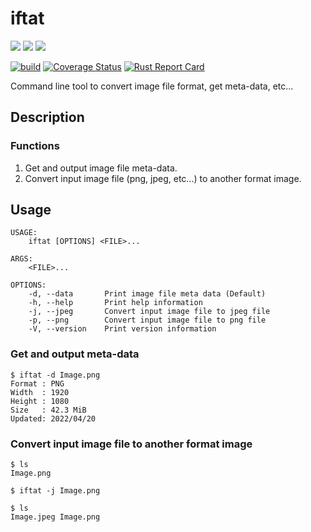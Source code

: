 # iftat

<img src="https://img.shields.io/badge/-Rust-000000.svg?logo=rust&style=plastic"> <img src="https://img.shields.io/badge/-Linux-FCC624.svg?logo=linux&style=plastic"> <img src="https://img.shields.io/badge/-Windows-0078D6.svg?logo=windows&style=plastic">

[![build](https://github.com/nkue-yst/iftat/actions/workflows/build.yaml/badge.svg)](https://github.com/nkue-yst/iftat/actions/workflows/build.yaml) [![Coverage Status](https://coveralls.io/repos/github/nkue-yst/iftat/badge.svg?branch=main)](https://coveralls.io/github/nkue-yst/iftat?branch=main) [![Rust Report Card](https://rust-reportcard.xuri.me/badge/github.com/nkue-yst/iftat)](https://rust-reportcard.xuri.me/report/github.com/nkue-yst/iftat)

Command line tool to convert image file format, get meta-data, etc...

## Description
### Functions
1. Get and output image file meta-data.
2. Convert input image file (png, jpeg, etc...) to another format image.

## Usage
```
USAGE:
    iftat [OPTIONS] <FILE>...

ARGS:
    <FILE>...    

OPTIONS:
    -d, --data       Print image file meta data (Default)
    -h, --help       Print help information
    -j, --jpeg       Convert input image file to jpeg file
    -p, --png        Convert input image file to png file
    -V, --version    Print version information
```

### Get and output meta-data
```
$ iftat -d Image.png
Format : PNG
Width  : 1920
Height : 1080
Size   : 42.3 MiB
Updated: 2022/04/20
```

### Convert input image file to another format image
```
$ ls
Image.png

$ iftat -j Image.png

$ ls
Image.jpeg Image.png
```
